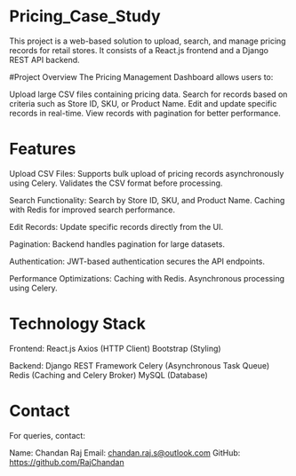 ﻿# Pricing_Case_Study

This project is a web-based solution to upload, search, and manage pricing records for retail stores. It consists of a React.js frontend and a Django REST API backend.

#Project Overview
The Pricing Management Dashboard allows users to:

Upload large CSV files containing pricing data.
Search for records based on criteria such as Store ID, SKU, or Product Name.
Edit and update specific records in real-time.
View records with pagination for better performance.

# Features

Upload CSV Files:
Supports bulk upload of pricing records asynchronously using Celery.
Validates the CSV format before processing.

Search Functionality:
Search by Store ID, SKU, and Product Name.
Caching with Redis for improved search performance.

Edit Records:
Update specific records directly from the UI.

Pagination:
Backend handles pagination for large datasets.

Authentication:
JWT-based authentication secures the API endpoints.

Performance Optimizations:
Caching with Redis.
Asynchronous processing using Celery.

# Technology Stack

Frontend:
React.js
Axios (HTTP Client)
Bootstrap (Styling)

Backend:
Django REST Framework
Celery (Asynchronous Task Queue)
Redis (Caching and Celery Broker)
MySQL (Database)

# Contact

For queries, contact:

Name: Chandan Raj
Email: chandan.raj.s@outlook.com
GitHub: https://github.com/RajChandan
